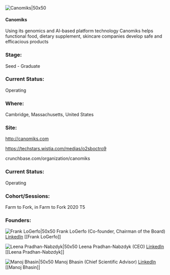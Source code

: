 

![Canomiks|50x50](https://apimg.techstars.com/connect/images/image_files/5f5e1306a36c11289900002b/original/Canomiks-small.jpg)

#### Canomiks
Using its genomics and AI-based platform technology Canomiks helps functional food, dietary supplement, skincare companies develop safe and efficacious products

### Stage: 
Seed - Graduate 

### Current Status: 
Operating

### Where:
Cambridge, Massachusetts, United States

### Site:
http://canomiks.com

https://techstars.wistia.com/medias/o2sboctro9

crunchbase.com/organization/canomiks

### Current Status: 
Operating

### Cohort/Sessions: 
Farm to Fork, in Farm to Fork 2020 T5

### Founders: 

![Frank LoGerfo|50x50](https://apimg.techstars.com/connect/images/image_files/5f99c64144e082085200005b/original/f.jpeg) Frank LoGerfo (Co-founder, Chairman of the Board) [LinkedIn](https://linkedin.com/in/frank-logerfo-560aa84b) [[Frank LoGerfo]]

![Leena Pradhan-Nabzdyk|50x50](https://apimg.techstars.com/connect/images/image_files/5f5e0e95a36c11289900002a/original/Leena_picture_copy.jpg) Leena Pradhan-Nabzdyk (CEO) [LinkedIn](https://linkedin.com/in/leenapradhannabzdyk) [[Leena Pradhan-Nabzdyk]]

![Manoj Bhasin|50x50](http://s3.amazonaws.com/ts-accel-connect-uploads/images/image_files/5f99c4f044e0820852000059/original/m.jpeg) Manoj Bhasin (Chief Scientific Advisor) [LinkedIn](https://linkedin.com/in/manoj-k-bhasin-b27298b) [[Manoj Bhasin]]


